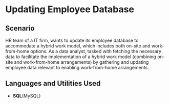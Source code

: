 
<h1>Updating Employee Database</h1>


<h2>Scenario</h2>
HR team of a IT firm, wants to update its employee database to accommodate a hybrid work model, which includes both on-site and work-from-home options. As a data analyst, tasked with fetching the necessary data to facilitate the implementation of a hybrid work model (combining on-site and work-from-home arrangements) by gathering and updating employee data relevant to enabling work-from-home arrangements.


<br />

<h2>Languages and Utilities Used</h2>

- <b>SQL</b>(MySQL)  

<!--
 ```diff
- text in red
+ text in green
! text in orange
# text in gray
@@ text in purple (and bold)@@
```
--!>

